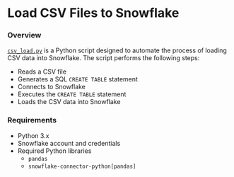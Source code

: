 # Load CSV Files to Snowflake
### Overview
[`csv_load.py`](csv_load.py) is a Python script designed to automate the process of loading CSV data into Snowflake.</b> The script performs the following steps:
* Reads a CSV file</b>
* Generates a SQL</b> `CREATE TABLE` statement</b>
* Connects to Snowflake</b>
* Executes the </b>`CREATE TABLE` statement</b>
* Loads the CSV data into Snowflake</b>
### Requirements
* Python 3.x
* Snowflake account and credentials
* Required Python libraries
    * `pandas`
    * `snowflake-connector-python[pandas]`